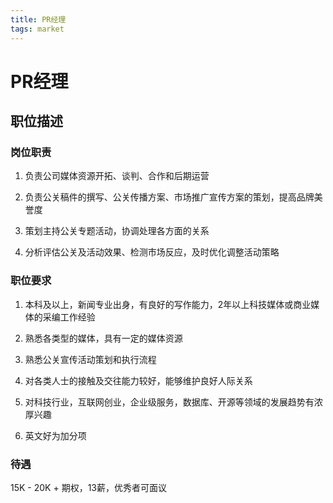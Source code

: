 ```yaml
---
title: PR经理
tags: market
---
```


# PR经理

## 职位描述

### 岗位职责

1. 负责公司媒体资源开拓、谈判、合作和后期运营

2. 负责公关稿件的撰写、公关传播方案、市场推广宣传方案的策划，提高品牌美誉度

3. 策划主持公关专题活动，协调处理各方面的关系

4. 分析评估公关及活动效果、检测市场反应，及时优化调整活动策略

### 职位要求

1. 本科及以上，新闻专业出身，有良好的写作能力，2年以上科技媒体或商业媒体的采编工作经验

2. 熟悉各类型的媒体，具有一定的媒体资源

3. 熟悉公关宣传活动策划和执行流程

4. 对各类人士的接触及交往能力较好，能够维护良好人际关系

5. 对科技行业，互联网创业，企业级服务，数据库、开源等领域的发展趋势有浓厚兴趣

6. 英文好为加分项

### 待遇

15K - 20K + 期权，13薪，优秀者可面议
